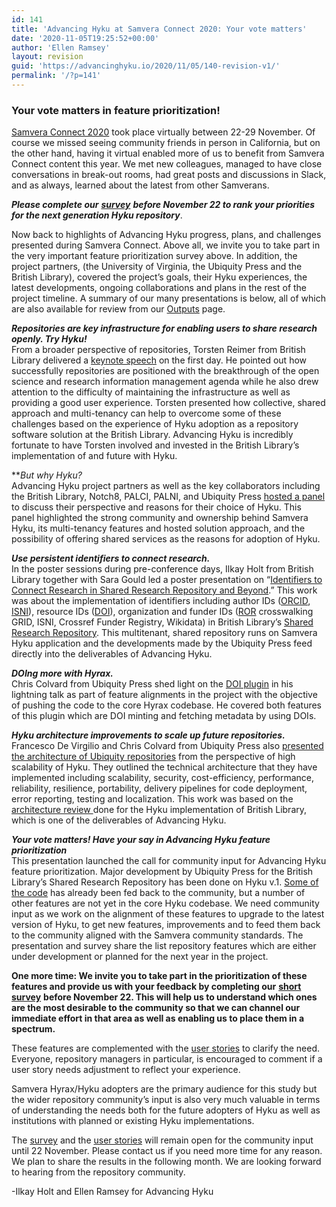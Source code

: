 ```yaml
---
id: 141
title: 'Advancing Hyku at Samvera Connect 2020: Your vote matters'
date: '2020-11-05T19:25:52+00:00'
author: 'Ellen Ramsey'
layout: revision
guid: 'https://advancinghyku.io/2020/11/05/140-revision-v1/'
permalink: '/?p=141'
---
```


### **Your vote matters in feature prioritization!**

[Samvera Connect 2020](https://samveraconnect2020.wordpress.com/) took place virtually between 22-29 November. Of course we missed seeing community friends in person in California, but on the other hand, having it virtual enabled more of us to benefit from Samvera Connect content this year. We met new colleagues, managed to have close conversations in break-out rooms, had great posts and discussions in Slack, and as always, learned about the latest from other Samverans.

***Please complete our*** [***survey***](https://docs.google.com/forms/d/e/1FAIpQLSfXUl8cb8ftSZmhti4HwqbaFZ0U7OPhk4EuQq5wSFkx6hR4ZQ/viewform) ***before November 22 to rank your priorities for the next generation Hyku repository***.

Now back to highlights of Advancing Hyku progress, plans, and challenges presented during Samvera Connect. Above all, we invite you to take part in the very important feature prioritization survey above. In addition, the project partners, (the University of Virginia, the Ubiquity Press and the British Library), covered the project’s goals, their Hyku experiences, the latest developments, ongoing collaborations and plans in the rest of the project timeline. A summary of our many presentations is below, all of which are also available for review from our [Outputs](https://advancinghyku.io/outputs/) page.

***Repositories are key infrastructure for enabling users to share research openly. Try Hyku!***  
From a broader perspective of repositories, Torsten Reimer from British Library delivered a [keynote speech](https://repo.samvera.org/concern/generic_works/712a1039-373d-43d8-86db-fd5f08173ec3?locale=en) on the first day. He pointed out how successfully repositories are positioned with the breakthrough of the open science and research information management agenda while he also drew attention to the difficulty of maintaining the infrastructure as well as providing a good user experience. Torsten presented how collective, shared approach and multi-tenancy can help to overcome some of these challenges based on the experience of Hyku adoption as a repository software solution at the British Library. Advancing Hyku is incredibly fortunate to have Torsten involved and invested in the British Library’s implementation of and future with Hyku.

***But why Hyku?*   
Advancing Hyku project partners as well as the key collaborators including the British Library, Notch8, PALCI, PALNI, and Ubiquity Press [hosted a panel](https://repo.samvera.org/concern/generic_works/5066c8b4-0269-42de-8312-532e19a00ced?locale=en) to discuss their perspective and reasons for their choice of Hyku. This panel highlighted the strong community and ownership behind Samvera Hyku, its multi-tenancy features and hosted solution approach, and the possibility of offering shared services as the reasons for adoption of Hyku.

***Use persistent identifiers to connect research.***   
In the poster sessions during pre-conference days, Ilkay Holt from British Library together with Sara Gould led a poster presentation on “[Identifiers to Connect Research in Shared Research Repository and Beyond](https://wiki.lyrasis.org/display/samvera/Posters#Posters-BritishLibrary-IlkayHolt,SaraGould,JennyBasford,F.Madden,R.Kotarski,EllenRamsey).” This work was about the implementation of identifiers including author IDs ([ORCID](https://orcid.org/), [ISNI](https://isni.org/)), resource IDs ([DOI](https://www.doi.org/)), organization and funder IDs ([ROR](http://ror.org) crosswalking GRID, ISNI, Crossref Funder Registry, Wikidata) in British Library’s [Shared Research Repository](http://iro.bl.uk). This multitenant, shared repository runs on Samvera Hyku application and the developments made by the Ubiquity Press feed directly into the deliverables of Advancing Hyku.

***DOIng more with Hyrax.***  
Chris Colvard from Ubiquity Press shed light on the [DOI plugin](https://repo.samvera.org/concern/generic_works/3ce9e77f-b107-4fe8-befe-588de1cce83c?locale=en) in his lightning talk as part of feature alignments in the project with the objective of pushing the code to the core Hyrax codebase. He covered both features of this plugin which are DOI minting and fetching metadata by using DOIs.

***Hyku architecture improvements to scale up future repositories.***  
Francesco De Virgilio and Chris Colvard from Ubiquity Press also [presented the architecture of Ubiquity repositories](https://repo.samvera.org/concern/generic_works/25eba708-9f07-40a2-ae76-48f369cc44be?locale=en) from the perspective of high scalability of Hyku. They outlined the technical architecture that they have implemented including scalability, security, cost-efficiency, performance, reliability, resilience, portability, delivery pipelines for code deployment, error reporting, testing and localization. This work was based on the [architecture review ](https://bl.iro.bl.uk/work/ns/b0f15cfa-8873-47aa-b0a1-30fb9d8a1540)done for the Hyku implementation of British Library, which is one of the deliverables of Advancing Hyku.

***Your vote matters! Have your say in Advancing Hyku feature prioritization***  
This presentation launched the call for community input for Advancing Hyku feature prioritization. Major development by Ubiquity Press for the British Library’s Shared Research Repository has been done on Hyku v.1. [Some of the code](https://advancinghyku.io/2020/09/18/project-update-september-2020/) has already been fed back to the community, but a number of other features are not yet in the core Hyku codebase. We need community input as we work on the alignment of these features to upgrade to the latest version of Hyku, to get new features, improvements and to feed them back to the community aligned with the Samvera community standards. The presentation and survey share the list repository features which are either under development or planned for the next year in the project.

**One more time: We invite you to take part in the prioritization of these features and provide us with your feedback by completing our** [**short survey**](https://docs.google.com/forms/d/e/1FAIpQLSfXUl8cb8ftSZmhti4HwqbaFZ0U7OPhk4EuQq5wSFkx6hR4ZQ/viewform) **before November 22. This will help us to understand which ones are the most desirable to the community so that we can channel our immediate effort in that area as well as enabling us to place them in a spectrum.**

These features are complemented with the [user stories](https://docs.google.com/document/d/1efJN_K0zmjeeHyzuojeV5fb05pJdd5-qcmNyVCfAYeM/edit?usp=sharing) to clarify the need. Everyone, repository managers in particular, is encouraged to comment if a user story needs adjustment to reflect your experience.

Samvera Hyrax/Hyku adopters are the primary audience for this study but the wider repository community’s input is also very much valuable in terms of understanding the needs both for the future adopters of Hyku as well as institutions with planned or existing Hyku implementations.

The [survey](https://docs.google.com/forms/d/e/1FAIpQLSfXUl8cb8ftSZmhti4HwqbaFZ0U7OPhk4EuQq5wSFkx6hR4ZQ/viewform) and the [user stories](https://docs.google.com/document/d/1efJN_K0zmjeeHyzuojeV5fb05pJdd5-qcmNyVCfAYeM/edit?usp=sharing) will remain open for the community input until 22 November. Please contact us if you need more time for any reason. We plan to share the results in the following month. We are looking forward to hearing from the repository community.

-Ilkay Holt and Ellen Ramsey for Advancing Hyku